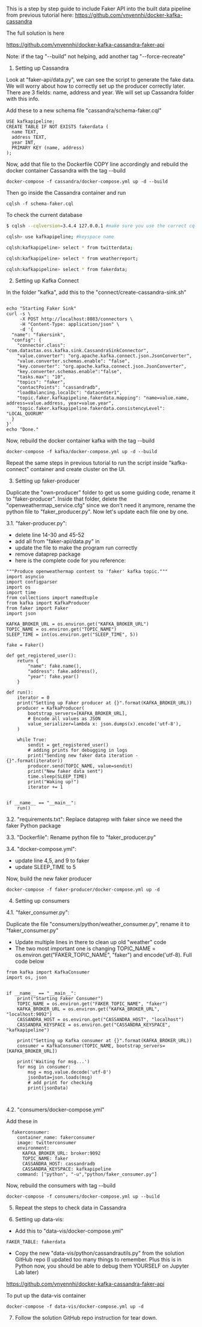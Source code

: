 This is a step by step guide to include Faker API into the built data pipeline from previous tutorial here: https://github.com/vnyennhi/docker-kafka-cassandra

The full solution is here

https://github.com/vnyennhi/docker-kafka-cassandra-faker-api

Note: if the tag "--build" not helping, add another tag "--force-recreate"

1.  Setting up Cassandra

Look at "faker-api/data.py", we can see the script to generate the fake data. We will worry about how to correctly set up the producer correctly later. There are 3 fields: name, address and year. We will set up Cassandra folder with this info.

Add these to a new schema file "cassandra/schema-faker.cql"

```
USE kafkapipeline;
CREATE TABLE IF NOT EXISTS fakerdata (
  name TEXT,
  address TEXT,
  year INT,
  PRIMARY KEY (name, address)
);
```


Now, add that file to the Dockerfile COPY line accordingly and rebuild the docker container Cassandra with the tag --build

```
docker-compose -f cassandra/docker-compose.yml up -d --build
```

Then go inside the Cassandra container and run 

```
cqlsh -f schema-faker.cql
```

To check the current database

```bash
$ cqlsh --cqlversion=3.4.4 127.0.0.1 #make sure you use the correct cqlversion

cqlsh> use kafkapipeline; #keyspace name

cqlsh:kafkapipeline> select * from twitterdata;

cqlsh:kafkapipeline> select * from weatherreport;

cqlsh:kafkapipeline> select * from fakerdata;

```

2. Setting up Kafka Connect

In the folder "kafka", add this to the "connect/create-cassandra-sink.sh"

```

echo "Starting Faker Sink"
curl -s \
     -X POST http://localhost:8083/connectors \
     -H "Content-Type: application/json" \
     -d '{
  "name": "fakersink",
  "config": {
    "connector.class": "com.datastax.oss.kafka.sink.CassandraSinkConnector",
    "value.converter": "org.apache.kafka.connect.json.JsonConverter",
    "value.converter.schemas.enable": "false",  
    "key.converter": "org.apache.kafka.connect.json.JsonConverter",
    "key.converter.schemas.enable":"false",
    "tasks.max": "10",
    "topics": "faker",
    "contactPoints": "cassandradb",
    "loadBalancing.localDc": "datacenter1",
    "topic.faker.kafkapipeline.fakerdata.mapping": "name=value.name, address=value.address, year=value.year",
    "topic.faker.kafkapipeline.fakerdata.consistencyLevel": "LOCAL_QUORUM"
  }
}'
echo "Done."
```

Now, rebuild the docker container kafka with the tag --build

```
docker-compose -f kafka/docker-compose.yml up -d --build
```

Repeat the same steps in previous tutorial to run the script inside "kafka-connect" container and create cluster on the UI.

3. Setting up faker-producer

Duplicate the "own-producer" folder to get us some guiding code, rename it to "faker-producer". Inside that folder, delete the "openweathermap_service.cfg" since we don't need it anymore, rename the python file to "faker_producer.py". Now let's update each file one by one.

3.1. "faker-producer.py": 
- delete line 14-30 and 45-52
- add all from "faker-api/data.py" in
- update the file to make the program run correctly
- remove dataprep package
- here is the complete code for you reference:

```
"""Produce openweathermap content to 'faker' kafka topic."""
import asyncio
import configparser
import os
import time
from collections import namedtuple
from kafka import KafkaProducer
from faker import Faker
import json

KAFKA_BROKER_URL = os.environ.get("KAFKA_BROKER_URL")
TOPIC_NAME = os.environ.get("TOPIC_NAME")
SLEEP_TIME = int(os.environ.get("SLEEP_TIME", 5))

fake = Faker()

def get_registered_user():
    return {
        "name": fake.name(),
        "address": fake.address(),
        "year": fake.year()
    }

def run():
    iterator = 0
    print("Setting up Faker producer at {}".format(KAFKA_BROKER_URL))
    producer = KafkaProducer(
        bootstrap_servers=[KAFKA_BROKER_URL],
        # Encode all values as JSON
        value_serializer=lambda x: json.dumps(x).encode('utf-8'),
    )

    while True:
        sendit = get_registered_user()
        # adding prints for debugging in logs
        print("Sending new faker data iteration - {}".format(iterator))
        producer.send(TOPIC_NAME, value=sendit)
        print("New faker data sent")
        time.sleep(SLEEP_TIME)
        print("Waking up!")
        iterator += 1


if __name__ == "__main__":
    run()

```

3.2. "requirements.txt": 
Replace dataprep with faker since we need the faker Python package

3.3. "Dockerfile": 
Rename python file to "faker_producer.py"

3.4. "docker-compose.yml":
- update line 4,5, and 9 to faker
- update SLEEP_TIME to 5

Now, build the new faker producer

```
docker-compose -f faker-producer/docker-compose.yml up -d
```

4. Setting up consumers

4.1. "faker_consumer.py": 

Duplicate the file "consumers/python/weather_consumer.py", rename it to "faker_consumer.py"

- Update multiple lines in there to clean up old "weather" code
- The two most important one is changing TOPIC_NAME = os.environ.get("FAKER_TOPIC_NAME", "faker") and encode('utf-8). Full code below

```
from kafka import KafkaConsumer
import os, json


if __name__ == "__main__":
    print("Starting Faker Consumer")
    TOPIC_NAME = os.environ.get("FAKER_TOPIC_NAME", "faker")
    KAFKA_BROKER_URL = os.environ.get("KAFKA_BROKER_URL", "localhost:9092")
    CASSANDRA_HOST = os.environ.get("CASSANDRA_HOST", "localhost")
    CASSANDRA_KEYSPACE = os.environ.get("CASSANDRA_KEYSPACE", "kafkapipeline")

    print("Setting up Kafka consumer at {}".format(KAFKA_BROKER_URL))
    consumer = KafkaConsumer(TOPIC_NAME, bootstrap_servers=[KAFKA_BROKER_URL])
    
    print('Waiting for msg...')
    for msg in consumer:
        msg = msg.value.decode('utf-8')
        jsonData=json.loads(msg)
        # add print for checking
        print(jsonData)
  
  
```

4.2. "consumers/docker-compose.yml"

Add these in

```
  fakerconsumer:
    container_name: fakerconsumer
    image: twitterconsumer
    environment:
      KAFKA_BROKER_URL: broker:9092
      TOPIC_NAME: faker
      CASSANDRA_HOST: cassandradb
      CASSANDRA_KEYSPACE: kafkapipeline
    command: ["python", "-u","python/faker_consumer.py"]
```

Now, rebuild the consumers with tag --build

```
docker-compose -f consumers/docker-compose.yml up --build
```

5. Repeat the steps to check data in Cassandra

6. Setting up data-vis:

- Add this to "data-vis/docker-compose.yml"

```
FAKER_TABLE: fakerdata
```

- Copy the new "data-vis/python/cassandrautils.py" from the solution GitHub repo (I updated too many things to remember. Plus this is in Python now, you should be able to debug them YOURSELF on Jupyter Lab later)

https://github.com/vnyennhi/docker-kafka-cassandra-faker-api

To put up the data-vis container

```
docker-compose -f data-vis/docker-compose.yml up -d
```


7. Follow the solution GitHub repo instruction for tear down.